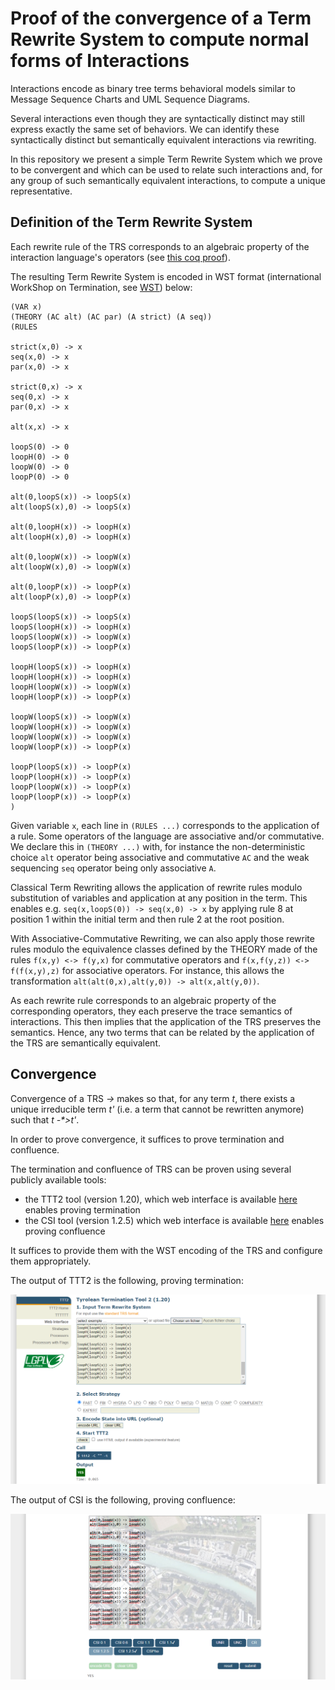 
# Proof of the convergence of a Term Rewrite System to compute normal forms of Interactions


Interactions encode as binary tree terms behavioral models similar to Message Sequence Charts and UML Sequence Diagrams.

Several interactions even though they are syntactically distinct may still express exactly the same set of behaviors.
We can identify these syntactically distinct but semantically equivalent interactions via rewriting.


In this repository we present a simple Term Rewrite System which we prove to be convergent and which can be used to relate such interactions and, for any group of such semantically equivalent interactions, to compute a unique representative.


## Definition of the Term Rewrite System


Each rewrite rule of the TRS corresponds to an algebraic property of the interaction language's operators (see [this coq proof](https://github.com/erwanM974/coq_hibou_label_equivalent_terms)).

The resulting Term Rewrite System is encoded in WST format (international WorkShop on Termination,
see [WST](termination-portal.org/wiki/WST)) below:

```
(VAR x)
(THEORY (AC alt) (AC par) (A strict) (A seq))
(RULES

strict(x,0) -> x  
seq(x,0) -> x  
par(x,0) -> x

strict(0,x) -> x  
seq(0,x) -> x  
par(0,x) -> x

alt(x,x) -> x

loopS(0) -> 0 
loopH(0) -> 0  
loopW(0) -> 0  
loopP(0) -> 0

alt(0,loopS(x)) -> loopS(x)
alt(loopS(x),0) -> loopS(x)

alt(0,loopH(x)) -> loopH(x)
alt(loopH(x),0) -> loopH(x)

alt(0,loopW(x)) -> loopW(x)
alt(loopW(x),0) -> loopW(x)

alt(0,loopP(x)) -> loopP(x)
alt(loopP(x),0) -> loopP(x)

loopS(loopS(x)) -> loopS(x)
loopS(loopH(x)) -> loopH(x)
loopS(loopW(x)) -> loopW(x)
loopS(loopP(x)) -> loopP(x)

loopH(loopS(x)) -> loopH(x)
loopH(loopH(x)) -> loopH(x)
loopH(loopW(x)) -> loopW(x)
loopH(loopP(x)) -> loopP(x)

loopW(loopS(x)) -> loopW(x)
loopW(loopH(x)) -> loopW(x)
loopW(loopW(x)) -> loopW(x)
loopW(loopP(x)) -> loopP(x)

loopP(loopS(x)) -> loopP(x)
loopP(loopH(x)) -> loopP(x)
loopP(loopW(x)) -> loopP(x)
loopP(loopP(x)) -> loopP(x)
)
```

Given variable `x`, each line in `(RULES ...)` corresponds to the application of a rule.
Some operators of the language are associative and/or commutative.
We declare this in `(THEORY ...)` with, for instance 
the non-deterministic choice `alt` operator being associative and commutative `AC`
and the weak sequencing `seq` operator being only associative `A`.


Classical Term Rewriting allows the application of rewrite rules modulo substitution of variables
and application at any position in the term.
This enables e.g. `seq(x,loopS(0)) -> seq(x,0) -> x` by applying 
rule 8 at position 1 within the initial term
and then rule 2 at the root position.


With Associative-Commutative Rewriting, we can also apply those rewrite rules modulo the equivalence classes
defined by the THEORY made of the rules
`f(x,y) <-> f(y,x)` for commutative operators
and `f(x,f(y,z)) <-> f(f(x,y),z)` for associative operators.
For instance, this allows the transformation `alt(alt(0,x),alt(y,0)) -> alt(x,alt(y,0))`.


As each rewrite rule corresponds to an algebraic property of the corresponding operators,
they each preserve the trace semantics of interactions.
This then implies that the application of the TRS preserves the semantics.
Hence, any two terms that can be related by the application of the TRS are semantically equivalent.


## Convergence

Convergence of a TRS *->* makes so that, for any term *t*, there exists a unique irreducible term *t'* 
(i.e. a term that cannot be rewritten anymore) such that *t -\*>t'*.

In order to prove convergence, it suffices to prove termination and confluence.

The termination and confluence of TRS can be proven using several
publicly available tools:
- the TTT2 tool (version 1.20), which web interface is available
[here](http://colo6-c703.uibk.ac.at/ttt2/web/) enables proving termination
- the CSI tool (version 1.2.5) which web interface is available
  [here](http://colo6-c703.uibk.ac.at/csi/) enables proving confluence

It suffices to provide them with the WST encoding of the TRS and configure them appropriately.

The output of TTT2 is the following, proving termination:

<img src="./README_images/termination.png" alt="termination">

The output of CSI is the following, proving confluence:

<img src="./README_images/confluence.png" alt="confluence">


